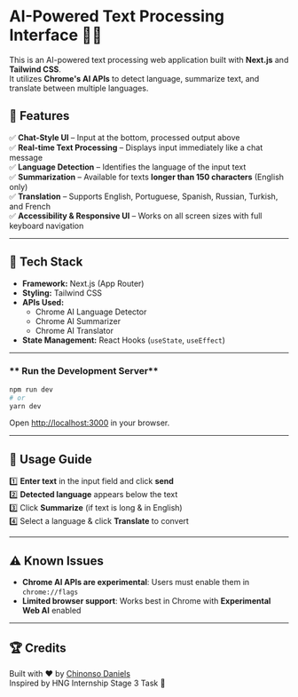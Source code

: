 # AI-Powered Text Processing Interface 🧠🚀

This is an AI-powered text processing web application built with **Next.js** and **Tailwind CSS**.  
It utilizes **Chrome's AI APIs** to detect language, summarize text, and translate between multiple languages.  

## 🌟 Features  
✅ **Chat-Style UI** – Input at the bottom, processed output above  
✅ **Real-time Text Processing** – Displays input immediately like a chat message  
✅ **Language Detection** – Identifies the language of the input text  
✅ **Summarization** – Available for texts **longer than 150 characters** (English only)  
✅ **Translation** – Supports English, Portuguese, Spanish, Russian, Turkish, and French  
✅ **Accessibility & Responsive UI** – Works on all screen sizes with full keyboard navigation  

---

## 📌 Tech Stack  
- **Framework:** Next.js (App Router)  
- **Styling:** Tailwind CSS  
- **APIs Used:**  
  - Chrome AI Language Detector  
  - Chrome AI Summarizer  
  - Chrome AI Translator  
- **State Management:** React Hooks (`useState`, `useEffect`)  
 
---

### ** Run the Development Server**  
```sh
npm run dev
# or
yarn dev
```
Open [http://localhost:3000](http://localhost:3000) in your browser.  


---

## 📝 Usage Guide  
1️⃣ **Enter text** in the input field and click **send**  
2️⃣ **Detected language** appears below the text  
3️⃣ Click **Summarize** (if text is long & in English)  
4️⃣ Select a language & click **Translate** to convert  

---

## ⚠️ Known Issues  
- **Chrome AI APIs are experimental**: Users must enable them in `chrome://flags`  
- **Limited browser support**: Works best in Chrome with **Experimental Web AI** enabled  

---

## 🏆 Credits  
Built with ❤️ by [Chinonso Daniels](https://github.com/Miss-nonso/)  
Inspired by HNG Internship Stage 3 Task 🚀  
```


